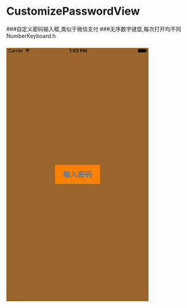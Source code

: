 # CustomizePasswordView
###自定义密码输入框,类似于微信支付
###无序数字键盘,每次打开均不同NumberKeyboard.h
###
![image](https://github.com/hexiaoleione/CustomizePasswordView/blob/master/inputpassword.gif) 